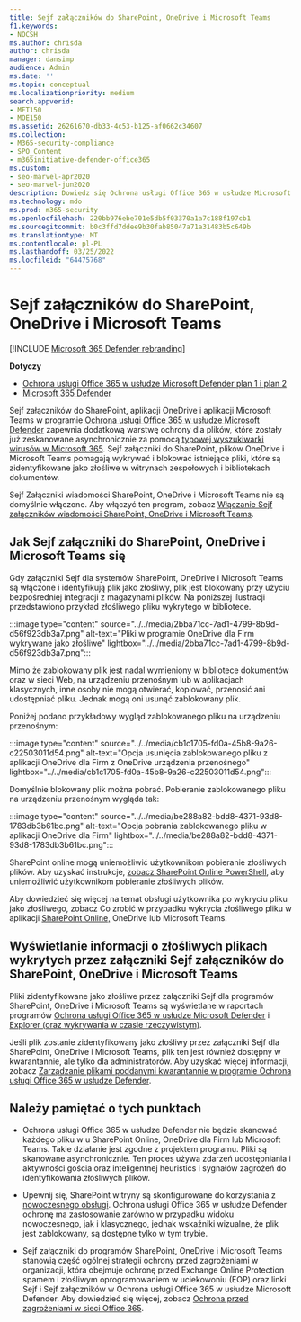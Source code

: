 ```yaml
---
title: Sejf załączników do SharePoint, OneDrive i Microsoft Teams
f1.keywords:
- NOCSH
ms.author: chrisda
author: chrisda
manager: dansimp
audience: Admin
ms.date: ''
ms.topic: conceptual
ms.localizationpriority: medium
search.appverid:
- MET150
- MOE150
ms.assetid: 26261670-db33-4c53-b125-af0662c34607
ms.collection:
- M365-security-compliance
- SPO_Content
- m365initiative-defender-office365
ms.custom:
- seo-marvel-apr2020
- seo-marvel-jun2020
description: Dowiedz się Ochrona usługi Office 365 w usłudze Microsoft Defender o plikach w usługach SharePoint Online, OneDrive dla Firm i Microsoft Teams.
ms.technology: mdo
ms.prod: m365-security
ms.openlocfilehash: 220bb976ebe701e5db5f03370a1a7c188f197cb1
ms.sourcegitcommit: b0c3ffd7ddee9b30fab85047a71a31483b5c649b
ms.translationtype: MT
ms.contentlocale: pl-PL
ms.lasthandoff: 03/25/2022
ms.locfileid: "64475768"
---
```

# <a name="safe-attachments-for-sharepoint-onedrive-and-microsoft-teams"></a>Sejf załączników do SharePoint, OneDrive i Microsoft Teams

[!INCLUDE [Microsoft 365 Defender rebranding](../includes/microsoft-defender-for-office.md)]

**Dotyczy**
- [Ochrona usługi Office 365 w usłudze Microsoft Defender plan 1 i plan 2](defender-for-office-365.md)
- [Microsoft 365 Defender](../defender/microsoft-365-defender.md)

Sejf załączników do SharePoint, aplikacji OneDrive i aplikacji Microsoft Teams w programie [Ochrona usługi Office 365 w usłudze Microsoft Defender](whats-new-in-defender-for-office-365.md) zapewnia dodatkową warstwę ochrony dla plików, które zostały już zeskanowane asynchronicznie za pomocą [typowej wyszukiwarki wirusów w Microsoft 365](virus-detection-in-spo.md). Sejf załączniki do SharePoint, plików OneDrive i Microsoft Teams pomagają wykrywać i blokować istniejące pliki, które są zidentyfikowane jako złośliwe w witrynach  zespołowych i bibliotekach dokumentów.

Sejf Załączniki wiadomości SharePoint, OneDrive i Microsoft Teams nie są domyślnie włączone. Aby włączyć ten program, zobacz [Włączanie Sejf załączników wiadomości SharePoint, OneDrive i Microsoft Teams](turn-on-mdo-for-spo-odb-and-teams.md).

## <a name="how-safe-attachments-for-sharepoint-onedrive-and-microsoft-teams-works"></a>Jak Sejf załączniki do SharePoint, OneDrive i Microsoft Teams się

Gdy załączniki Sejf dla systemów SharePoint, OneDrive i Microsoft Teams są włączone i identyfikują plik jako złośliwy, plik jest blokowany przy użyciu bezpośredniej integracji z magazynami plików. Na poniższej ilustracji przedstawiono przykład złośliwego pliku wykrytego w bibliotece.

:::image type="content" source="../../media/2bba71cc-7ad1-4799-8b9d-d56f923db3a7.png" alt-text="Pliki w programie OneDrive dla Firm wykrywane jako złośliwe" lightbox="../../media/2bba71cc-7ad1-4799-8b9d-d56f923db3a7.png":::

Mimo że zablokowany plik jest nadal wymieniony w bibliotece dokumentów oraz w sieci Web, na urządzeniu przenośnym lub w aplikacjach klasycznych, inne osoby nie mogą otwierać, kopiować, przenosić ani udostępniać pliku. Jednak mogą oni usunąć zablokowany plik.

Poniżej podano przykładowy wygląd zablokowanego pliku na urządzeniu przenośnym:

:::image type="content" source="../../media/cb1c1705-fd0a-45b8-9a26-c22503011d54.png" alt-text="Opcja usunięcia zablokowanego pliku z aplikacji OneDrive dla Firm z OneDrive urządzenia przenośnego" lightbox="../../media/cb1c1705-fd0a-45b8-9a26-c22503011d54.png":::

Domyślnie blokowany plik można pobrać. Pobieranie zablokowanego pliku na urządzeniu przenośnym wygląda tak:

:::image type="content" source="../../media/be288a82-bdd8-4371-93d8-1783db3b61bc.png" alt-text="Opcja pobrania zablokowanego pliku w aplikacji OneDrive dla Firm" lightbox="../../media/be288a82-bdd8-4371-93d8-1783db3b61bc.png":::

SharePoint online mogą uniemożliwić użytkownikom pobieranie złośliwych plików. Aby uzyskać instrukcje, [zobacz SharePoint Online PowerShell](turn-on-mdo-for-spo-odb-and-teams.md#step-2-recommended-use-sharepoint-online-powershell-to-prevent-users-from-downloading-malicious-files), aby uniemożliwić użytkownikom pobieranie złośliwych plików.

Aby dowiedzieć się więcej na temat obsługi użytkownika po wykryciu pliku jako złośliwego, zobacz Co zrobić w przypadku wykrycia złośliwego pliku w aplikacji [SharePoint Online,](https://support.microsoft.com/office/01e902ad-a903-4e0f-b093-1e1ac0c37ad2) OneDrive lub Microsoft Teams.

## <a name="view-information-about-malicious-files-detected-by-safe-attachments-for-sharepoint-onedrive-and-microsoft-teams"></a>Wyświetlanie informacji o złośliwych plikach wykrytych przez załączniki Sejf załączników do SharePoint, OneDrive i Microsoft Teams

Pliki zidentyfikowane jako złośliwe przez załączniki Sejf dla programów SharePoint, OneDrive i Microsoft Teams są wyświetlane w raportach programów [Ochrona usługi Office 365 w usłudze Microsoft Defender](view-reports-for-mdo.md) i [Explorer (oraz wykrywania w czasie rzeczywistym)](threat-explorer.md).

Jeśli plik zostanie zidentyfikowany jako złośliwy przez załączniki Sejf dla SharePoint, OneDrive i Microsoft Teams, plik ten jest również dostępny w kwarantannie, ale tylko dla administratorów. Aby uzyskać więcej informacji, zobacz [Zarządzanie plikami poddanymi kwarantannie w programie Ochrona usługi Office 365 w usłudze Defender](manage-quarantined-messages-and-files.md#use-the-microsoft-365-defender-portal-to-manage-quarantined-files-in-defender-for-office-365).

## <a name="keep-these-points-in-mind"></a>Należy pamiętać o tych punktach

- Ochrona usługi Office 365 w usłudze Defender nie będzie skanować każdego pliku w u SharePoint Online, OneDrive dla Firm lub Microsoft Teams. Takie działanie jest zgodne z projektem programu. Pliki są skanowane asynchronicznie. Ten proces używa zdarzeń udostępniania i aktywności gościa oraz inteligentnej heuristics i sygnałów zagrożeń do identyfikowania złośliwych plików.

- Upewnij się, SharePoint witryny są skonfigurowane do korzystania z [nowoczesnego obsługi](/sharepoint/guide-to-sharepoint-modern-experience). Ochrona usługi Office 365 w usłudze Defender ochronę ma zastosowanie zarówno w przypadku widoku nowoczesnego, jak i klasycznego, jednak wskaźniki wizualne, że plik jest zablokowany, są dostępne tylko w tym trybie.

- Sejf załączniki do programów SharePoint, OneDrive i Microsoft Teams stanowią część ogólnej strategii ochrony przed zagrożeniami w organizacji, która obejmuje ochronę przed Exchange Online Protection spamem i złośliwym oprogramowaniem w uciekowoniu (EOP) oraz linki Sejf i Sejf załączników w Ochrona usługi Office 365 w usłudze Microsoft Defender. Aby dowiedzieć się więcej, zobacz [Ochrona przed zagrożeniami w sieci Office 365](protect-against-threats.md).
